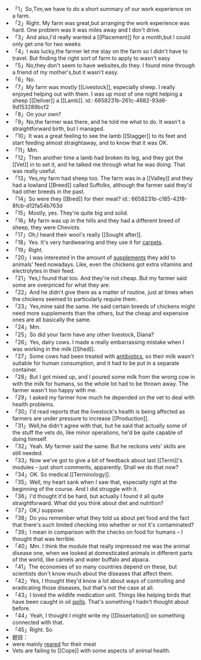- 「1」So,Tim,we have to do a short summary of our work experience on a farm.
- 「2」Right. My farm was great,but arranging the work experience was hard. One problem was it was miles away and I don't drive.
- 「3」And also,I'd really wanted a [[Placement]] for a month,but I could only get one for two weeks
- 「4」I was lucky,the farmer let me stay on the farm so I didn't have to travel. But finding the right sort of farm to apply to wasn't easy
- 「5」No,they don't seem to have websites,do they. I found mine through a friend of my mother's,but it wasn't easy.
- 「6」No.
- 「7」My farm was mostly [[Livestock]], especially sheep. I really enjoyed helping out with them. I was up most of one night helping a sheep [[Deliver]] a [[Lamb]].
  id:: 6658231b-261c-4682-93d6-9d153289bcf2
- 「8」On your own?
- 「9」No,the farmer was there, and he told me what to do. It wasn't a straightforward birth, but I managed.
- 「10」It was a great feeling to see the lamb [[Stagger]] to its feet and start feeding almost straightaway, and to know that it was OK.
- 「11」Mm.
- 「12」Then another time a lamb had broken its leg, and they got the [[Vet]] in to set it, and he talked me through what he was doing. That was really useful.
- 「13」Yes,my farm had sheep too. The farm was in a [[Valley]] and they had a lowland [[Breed]] called Suffolks, although the farmer said they'd had other breeds in the past.
- 「14」So were they [[Bred]] for their meat?
  id:: 6658231b-c185-42f8-8fcb-d12fa54b763d
- 「15」Mostly, yes. They're quite big and solid.
- 「16」My farm was up in the hills and they had a different breed of sheep, they were Cheviots.
- 「17」Oh,I heard their wool's really [[Sought after]].
- 「18」Yes. It's very hardwearing and they use it for [carpets]([[Carpet]]).
- 「19」Right.
- 「20」I was interested in the amount of [supplements]([[Supplement]]) they add to animals' feed nowadays. Like, even the chickens got extra vitamins and electrolytes in their feed.
- 「21」Yes,I found that too. And they're not cheap. But my farmer said some are overpriced for what they are.
- 「22」And he didn't give them as a matter of routine, just at times when the chickens seemed to particularly require them.
- 「23」Yes,mine said the same. He said certain breeds of chickens might need more supplements than the others, but the cheap and expensive ones are all basically the same.
- 「24」Mm.
- 「25」So did your farm have any other livestock, Diana?
- 「26」Yes, dairy cows. I made a really embarrassing mistake when I was working in the milk [[Shed]].
- 「27」Some cows had been treated with [antibiotics]([[Antibiotic]]), so their milk wasn't suitable for human consumption, and it had to be put in a separate container.
- 「28」But I got mixed up, and I poured some milk from the wrong cow in with the milk for humans, so the whole lot had to be thrown away. The farmer wasn't too happy with me.
- 「29」I asked my farmer how much he depended on the vet to deal with health problems.
- 「30」I'd read reports that the livestock's health is being affected as farmers are under pressure to increase [[Production]].
- 「31」Well,he didn't agree with that, but he said that actually some of the stuff the vets do, like minor operations, he'd be quite capable of doing himself.
- 「32」Yeah. My farmer said the same. But he reckons vets' skills are still needed.
- 「33」Now we've got to give a bit of feedback about last [[Term]]'s modules – just short comments, apparently. Shall we do that now?
- 「34」OK. So medical [[Terminology]].
- 「35」Well, my heart sank when I saw that, especially right at the beginning of the course. And I did struggle with it.
- 「36」I'd thought it'd be hard, but actually I found it all quite straightforward. What did you think about diet and nutrition?
- 「37」OK,I suppose.
- 「38」Do you remember what they told us about pet food and the fact that there's such limited checking into whether or not it's contaminated?
- 「39」I mean in comparison with the checks on food for humans – I thought that was terrible.
- 「40」Mm. I think the module that really impressed me was the animal disease one, when we looked at domesticated animals in different parts of the world, like camels and water buffalo and alpaca.
- 「41」The economies of so many countries depend on these, but scientists don't know much about the diseases that affect them.
- 「42」Yes, I thought they'd know a lot about ways of controlling and eradicating those diseases, but that's not the case at all.
- 「43」I loved the wildlife medication unit. Things like helping birds that have been caught in oil [spills]([[Spill]]). That's something I hadn't thought about before.
- 「44」Yeah, I thought I might write my [[Dissertation]] on something connected with that.
- 「45」Right. So
- 题目：
- were mainly [reared]([[Rear]]) for their meat
- Vets are failing to [[Cope]] with some aspects of animal health.